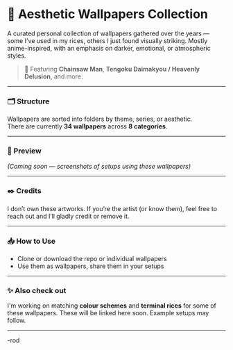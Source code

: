 # 🎴 Aesthetic Wallpapers Collection

A curated personal collection of wallpapers gathered over the years — some I've used in my rices, others I just found visually striking. Mostly anime-inspired, with an emphasis on darker, emotional, or atmospheric styles.

> 🌌 Featuring **Chainsaw Man**, **Tengoku Daimakyou / Heavenly Delusion**, and more.

---

### 🗂️ Structure

Wallpapers are sorted into folders by theme, series, or aesthetic.  
There are currently **34 wallpapers** across **8 categories**.

---

### 🧩 Preview

*(Coming soon — screenshots of setups using these wallpapers)*

---

### ✒️ Credits

I don’t own these artworks. If you’re the artist (or know them), feel free to reach out and I’ll gladly credit or remove it.

---

### 📥 How to Use

- Clone or download the repo or individual wallpapers
- Use them as wallpapers, share them in your setups

---

### ✨ Also check out

I'm working on matching **colour schemes** and **terminal rices** for some of these wallpapers. These will be linked here soon. Example setups may follow.

---

-rod

